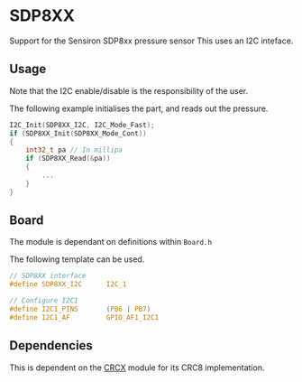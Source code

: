 # SDP8XX
Support for the Sensiron SDP8xx pressure sensor
This uses an I2C inteface.

## Usage
Note that the I2C enable/disable is the responsibility of the user.

The following example initialises the part, and reads out the pressure.

```C
I2C_Init(SDP8XX_I2C, I2C_Mode_Fast);
if (SDP8XX_Init(SDP8XX_Mode_Cont))
{
    int32_t pa // In millipa
    if (SDP8XX_Read(&pa))
    {
        ...
    }
}
```

## Board

The module is dependant on  definitions within `Board.h`

The following template can be used.


```C
// SDP8XX interface
#define SDP8XX_I2C		I2C_1

// Configure I2C1
#define I2C1_PINS		(PB6 | PB7)
#define I2C1_AF			GPIO_AF1_I2C1
```

## Dependencies

This is dependent on the [CRCX](../../Utils/CRCX) module for its CRC8 implementation.